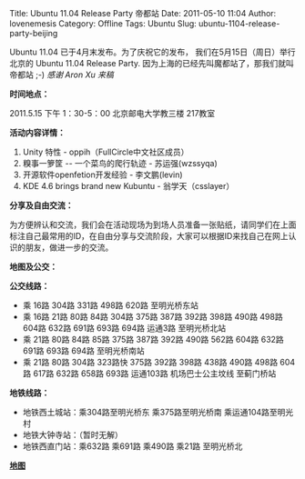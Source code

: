 Title: Ubuntu 11.04 Release Party 帝都站
Date: 2011-05-10 11:04
Author: lovenemesis
Category: Offline
Tags: Ubuntu
Slug: ubuntu-1104-release-party-beijing

Ubuntu 11.04 已于4月末发布。为了庆祝它的发布，
我们在5月15日（周日）举行北京的 Ubuntu 11.04 Release Party.
因为上海的已经先叫魔都站了，那我们就叫帝都站 ;-) *感谢 Aron Xu 来稿*

**时间地点：**

2011.5.15 下午 1：30-5：00 北京邮电大学教三楼 217教室

**活动内容详情：**

1.  Unity 特性 - oppih（FullCircle中文社区成员）
2.  糗事一箩筐 -- 一个菜鸟的爬行轨迹 - 苏运强(wzssyqa)
3.  开源软件openfetion开发经验 - 李文鹏(levin)
4.  KDE 4.6 brings brand new Kubuntu - 翁学天（csslayer）

**分享及自由交流：**

为方便辨认和交流，我们会在活动现场为到场人员准备一张贴纸，请同学们在上面标注自己最常用的ID，在自由分享与交流阶段，大家可以根据ID来找自己在网上认识的朋友，做进一步的交流。

**地图及公交：**

**公交线路：**

-   乘 16路 304路 331路 498路 620路 至明光桥东站
-   乘 16路 21路 80路 84路 304路 375路 387路 392路 398路 490路 498路
    604路 632路 691路 693路 694路 运通3路 至明光桥北站
-   乘 21路 80路 84路 85路 375路 387路 392路 490路 562路 604路 632路
    691路 693路 694路 至明光桥南站
-   乘 21路 80路 304路 323路快 375路 392路 398路 438路 490路 498路 604路
    617路 632路 658路 693路 运通103路 机场巴士公主坟线 至蓟门桥站

**地铁线路：**

-   地铁西土城站：乘304路至明光桥东 乘375路至明光桥南
    乘运通104路至明光村
-   地铁大钟寺站：（暂时无解）
-   地铁西直门站：乘632路 乘691路 乘490路 乘21路 至明光桥北

**[地图](http://people.ubuntu.com/~happyaron/ubuntu-cn/misc/map-to-bupt.png)**
